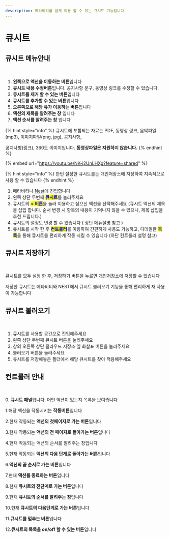 ```yaml
---
description: 메타비티를 쉽게 이용 할 수 있는 큐시트 기능입니다
---
```


# 큐시트

## 큐시트 메뉴안내

<figure><img src="../.gitbook/assets/스크린샷-2023-11-23-오전-11.20.15.png" alt=""><figcaption></figcaption></figure>

1. **왼쪽으로 액션을 이동하는 버튼**입니다
2. **큐시트 내용 수정버튼**입니다. 공지사항 문구, 동영상 링크를 수정할 수 있습니다.
3. **큐시트를 제거 할 수 있는 버튼**입니다&#x20;
4. **큐시트를 추가할 수 있는 버튼**입니다&#x20;
5. **오른쪽으로 해당 큐가 이동하는 버튼**입니다&#x20;
6. **액션의 제목을 알려주는 창** 입니다
7. **액션 순서를 알려주는 창** 입니다&#x20;

{% hint style="info" %}
큐시트에 포함되는 자료는 PDF, 동영상 링크, 음악파일(mp3), 이미지파일(png, jpg), 공지사항,&#x20;

공지사항(링크), 360도 이미지입니다. **동영상파일은 지원하지 않습니다.**
{% endhint %}

{% embed url="https://youtu.be/NK-j2UnLHXg?feature=shared" %}

{% hint style="info" %}
한번 설정한 큐시트를는 개인저장소에 저장하여 지속적으로 사용 할 수 있습니다&#x20;
{% endhint %}

1. 메타비티나 [Nest](undefined-1-1.md)에 진입합니다
2. 왼쪽 상단 두번째 <mark style="color:blue;">**큐시트**</mark>를 눌러주세요
3. 큐시트의 <mark style="color:blue;">**+ 버튼**</mark>을 눌러 이용하고 싶으신 액션을 선택해주세요 (큐시트 액션의 제목을 삽입 합니다.  순서 변경 시 항목의 내용이 기억나지 않을 수 있으니, 제목 삽입을 추천 드립니다.)
4. 큐시트의 설정도 변경 할 수 있습니다 ( 상단 메뉴설명 참고 )&#x20;
5. 큐시트를 시작 한 후 <mark style="color:blue;">**컨트롤러**</mark>를 이용하여 간편하게 사용도 가능하고, 디테일한 <mark style="color:blue;">**목록**</mark>을 통해 큐시트를 편리하게 작동 시킬 수 있습니다 (하단 컨트롤러 설명 참고)

## 큐시트 저장하기&#x20;

<figure><img src="../.gitbook/assets/스크린샷-2023-11-23-오후-12.06.14.png" alt=""><figcaption></figcaption></figure>

큐시트를 모두 설정 한 후,  저장하기 버튼을 누르면 [개인저장소](undefined-2.md)에 저장할 수 있습니다&#x20;

저장한 큐시트는 메타비티와 NEST에서 큐시트 불러오기 기능을 통해 편리하게 재 사용이 가능합니다&#x20;



## 큐시트 불러오기

<figure><img src="../.gitbook/assets/스크린샷 2023-11-23 오후 12.10.09 복사.png" alt=""><figcaption></figcaption></figure>

1. 큐시트를 사용할 공간으로 진입해주세요
2. 왼쪽 상단 두번째 큐시트 버튼을 눌러주세요
3. 창의 오른쪽 상단 클라우드 저장소 옆 화살표 버튼을 눌러주세요
4. 불러오기 버튼을 눌러주세요
5. 큐시트를 저장해놓은 폴더에서 해당 큐시트를 찾아 적용해주세요

## 컨트롤러 안내

<figure><img src="../.gitbook/assets/스크린샷-2023-11-23-오전-11.31.31.png" alt=""><figcaption></figcaption></figure>

0\. **큐시트 패널**입니다. 어떤 액션이 있는지 목록을 보여줍니다&#x20;

1.해당 액션을 작동시키는 **작동버튼**입니다

2.현재 작동되는 **액션의 첫페이지로 가는 버튼**입니다

3.현재 작동되는 **액션의 전 페이지로 돌아가는 버튼**입니다&#x20;

4.현재 작동되는 액션의 순서를 알려주는 창입니다&#x20;

5.현재 작동되는 **액션의 다음 단계로 돌아가는 버튼**입니다&#x20;

6.**액션의 끝 순서로 가는 버튼**입니다&#x20;

7.현재 **액션를 종료하는 버튼**입니다&#x20;

8.현재 **큐시트의 전단계로 가는 버튼**입니다&#x20;

9.현재 **큐시트의 순서를 알려주는 창**입니다&#x20;

10.현재 **큐시트의 다음단계로 가는 버튼**입니다&#x20;

11.**큐시트를 멈추는 버튼**입니다&#x20;

12.**큐시트의 목록을 on/off 할 수 있는 버튼**입니다&#x20;







